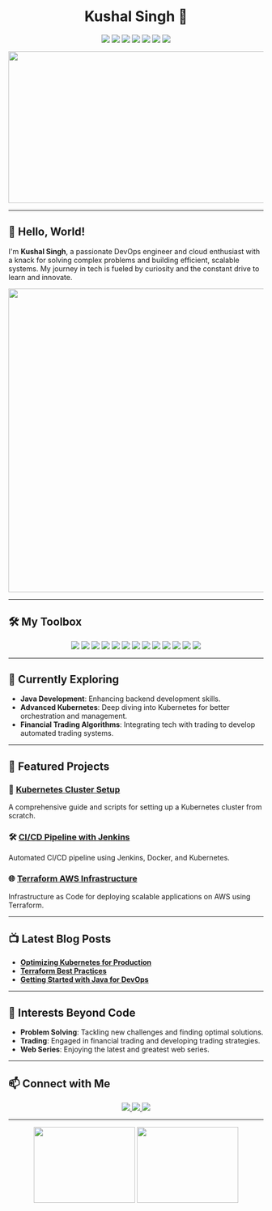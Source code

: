 <h1 align="center">Kushal Singh 🚀</h1>

<p align="center">
  <img src="https://img.shields.io/badge/DevOps-Docker-2496ED?style=for-the-badge&logo=docker&logoColor=white"/>
  <img src="https://img.shields.io/badge/DevOps-Kubernetes-326CE5?style=for-the-badge&logo=kubernetes&logoColor=white"/>
  <img src="https://img.shields.io/badge/CI/CD-Jenkins-D24939?style=for-the-badge&logo=jenkins&logoColor=white"/>
  <img src="https://img.shields.io/badge/Cloud-AWS-232F3E?style=for-the-badge&logo=amazon-aws&logoColor=white"/>
  <img src="https://img.shields.io/badge/Cloud-Azure-0078D4?style=for-the-badge&logo=microsoft-azure&logoColor=white"/>
  <img src="https://img.shields.io/badge/IaC-Terraform-7B42BC?style=for-the-badge&logo=terraform&logoColor=white"/>
  <img src="https://img.shields.io/badge/Language-Java-007396?style=for-the-badge&logo=java&logoColor=white"/>
</p>

<p align="center">
  <img src="https://media.giphy.com/media/f3iwJFOVOwuy7K6FFw/giphy.gif" width="600" height="300"/>
</p>

---

## 👋 Hello, World!

I'm **Kushal Singh**, a passionate DevOps engineer and cloud enthusiast with a knack for solving complex problems and building efficient, scalable systems. My journey in tech is fueled by curiosity and the constant drive to learn and innovate.

<p align="center">
  <img src="https://media.giphy.com/media/13HgwGsXF0aiGY/giphy.gif" width="600"/>
</p>

---

## 🛠️ My Toolbox

<p align="center">
  <img src="https://img.shields.io/badge/Docker-2496ED?style=for-the-badge&logo=docker&logoColor=white"/>
  <img src="https://img.shields.io/badge/Kubernetes-326CE5?style=for-the-badge&logo=kubernetes&logoColor=white"/>
  <img src="https://img.shields.io/badge/Jenkins-D24939?style=for-the-badge&logo=jenkins&logoColor=white"/>
  <img src="https://img.shields.io/badge/AWS-232F3E?style=for-the-badge&logo=amazon-aws&logoColor=white"/>
  <img src="https://img.shields.io/badge/Azure-0078D4?style=for-the-badge&logo=microsoft-azure&logoColor=white"/>
  <img src="https://img.shields.io/badge/Terraform-7B42BC?style=for-the-badge&logo=terraform&logoColor=white"/>
  <img src="https://img.shields.io/badge/Java-007396?style=for-the-badge&logo=java&logoColor=white"/>
  <img src="https://img.shields.io/badge/Python-3776AB?style=for-the-badge&logo=python&logoColor=white"/>
  <img src="https://img.shields.io/badge/Bash-4EAA25?style=for-the-badge&logo=gnu-bash&logoColor=white"/>
  <img src="https://img.shields.io/badge/Git-F05032?style=for-the-badge&logo=git&logoColor=white"/>
  <img src="https://img.shields.io/badge/Ansible-EE0000?style=for-the-badge&logo=ansible&logoColor=white"/>
  <img src="https://img.shields.io/badge/Prometheus-E6522C?style=for-the-badge&logo=prometheus&logoColor=white"/>
  <img src="https://img.shields.io/badge/Grafana-F46800?style=for-the-badge&logo=grafana&logoColor=white"/>
</p>

---

## 🌱 Currently Exploring

- **Java Development**: Enhancing backend development skills.
- **Advanced Kubernetes**: Deep diving into Kubernetes for better orchestration and management.
- **Financial Trading Algorithms**: Integrating tech with trading to develop automated trading systems.

---

## 🌟 Featured Projects

### 🚀 [Kubernetes Cluster Setup](https://github.com/yourusername/project1)
A comprehensive guide and scripts for setting up a Kubernetes cluster from scratch.

### 🛠️ [CI/CD Pipeline with Jenkins](https://github.com/yourusername/project2)
Automated CI/CD pipeline using Jenkins, Docker, and Kubernetes.

### 🌐 [Terraform AWS Infrastructure](https://github.com/yourusername/project3)
Infrastructure as Code for deploying scalable applications on AWS using Terraform.

---

## 📺 Latest Blog Posts

- **[Optimizing Kubernetes for Production](https://yourblog.com/kubernetes-production)**
- **[Terraform Best Practices](https://yourblog.com/terraform-best-practices)**
- **[Getting Started with Java for DevOps](https://yourblog.com/java-devops)**

---

## 🌌 Interests Beyond Code

- **Problem Solving**: Tackling new challenges and finding optimal solutions.
- **Trading**: Engaged in financial trading and developing trading strategies.
- **Web Series**: Enjoying the latest and greatest web series.

---

## 📫 Connect with Me

<p align="center">
  <a href="mailto:kushaltanwar5@gmail.com">
    <img src="https://img.shields.io/badge/Email-D14836?style=for-the-badge&logo=gmail&logoColor=white"/>
  </a>
  <a href="https://www.linkedin.com/in/kushal-singh">
    <img src="https://img.shields.io/badge/LinkedIn-0077B5?style=for-the-badge&logo=linkedin&logoColor=white"/>
  </a>
  <a href="https://twitter.com/KushalDevOps">
    <img src="https://img.shields.io/badge/Twitter-1DA1F2?style=for-the-badge&logo=twitter&logoColor=white"/>
  </a>
</p>

---

<p align="center">
  <img src="https://media.giphy.com/media/l3vR3z8jAVvLHl4Ri/giphy.gif" width="200" height="150"/>
  <img src="https://media.giphy.com/media/3o7aD2saalBwwftBIY/giphy.gif" width="200" height="150"/>
</p>
